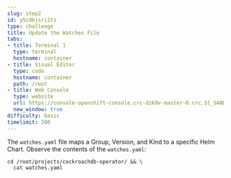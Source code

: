 ```yaml
---
slug: step2
id: y5cdbjsri1tz
type: challenge
title: Update the Watches File
tabs:
- title: Terminal 1
  type: terminal
  hostname: container
- title: Visual Editor
  type: code
  hostname: container
  path: /root
- title: Web Console
  type: website
  url: https://console-openshift-console.crc-dzk9v-master-0.crc.${_SANDBOX_ID}.instruqt.io
  new_window: true
difficulty: basic
timelimit: 200
---
```

The `watches.yaml` file maps a Group, Version, and Kind to a specific Helm Chart. Observe the contents of the `watches.yaml`:

```
cd /root/projects/cockroachdb-operator/ && \
  cat watches.yaml
```